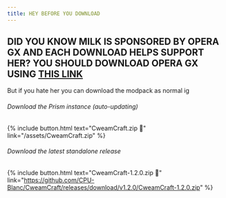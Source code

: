 ```yaml
---
title: HEY BEFORE YOU DOWNLOAD
---
```


## DID YOU KNOW MILK IS SPONSORED BY OPERA GX AND EACH DOWNLOAD HELPS SUPPORT HER? YOU SHOULD DOWNLOAD OPERA GX USING [THIS LINK](https://operagx.gg/cweamcataff)

But if you hate her you can download the modpack as normal ig
###### Download the Prism instance (auto-updating)
{% include button.html text="CweamCraft.zip 📁" link="/assets/CweamCraft.zip" %}

###### Download the latest standalone release
{% include button.html text="CweamCraft-1.2.0.zip 📁" link="https://github.com/CPU-Blanc/CweamCraft/releases/download/v1.2.0/CweamCraft-1.2.0.zip" %}